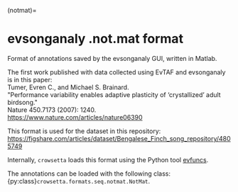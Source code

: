 (notmat)=

# evsonganaly .not.mat format

Format of annotations saved by the evsonganaly GUI, written in Matlab.

The first work published with data collected using EvTAF and evsonganaly is in this paper:  
Tumer, Evren C., and Michael S. Brainard.  
"Performance variability enables adaptive plasticity of ‘crystallized’ adult birdsong."  
Nature 450.7173 (2007): 1240.  
<https://www.nature.com/articles/nature06390>  

This format is used for the dataset in this repository:
<https://figshare.com/articles/dataset/Bengalese_Finch_song_repository/4805749>

Internally, `crowsetta` loads this format using the 
Python tool [evfuncs](https://github.com/NickleDave/evfuncs).

The annotations can be loaded with the following class: 
{py:class}`crowsetta.formats.seq.notmat.NotMat`.
